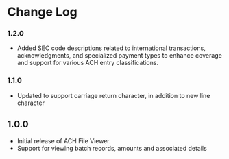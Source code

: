 # Change Log

### 1.2.0
- Added SEC code descriptions related to international transactions, acknowledgments, and specialized payment types to enhance coverage and support for various ACH entry classifications.

### 1.1.0

 - Updated to support carriage return character, in addition to new line character
 ## 1.0.0

 - Initial release of ACH File Viewer. 
 - Support for viewing batch records, amounts and associated details